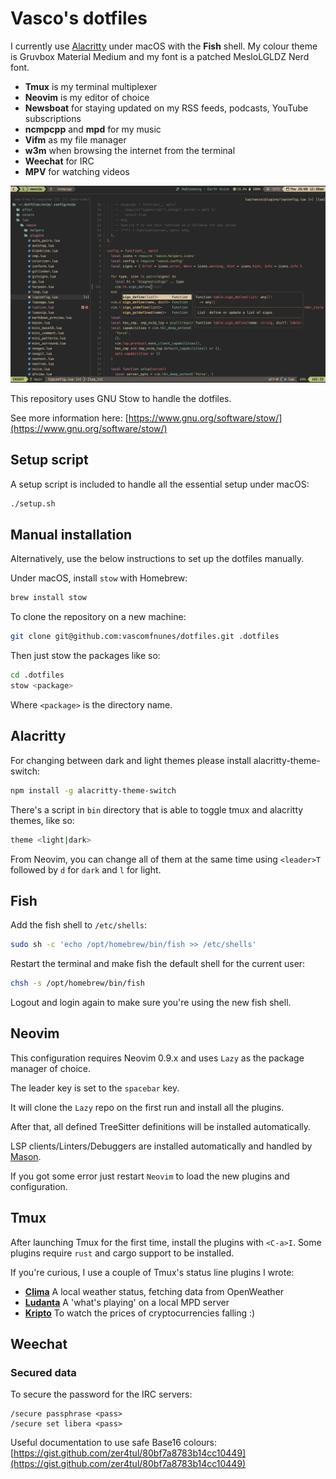 # Vasco's dotfiles

I currently use [Alacritty](https://github.com/alacritty/alacritty) under macOS with
the **Fish** shell. My colour theme is Gruvbox Material Medium and my font is a
patched MesloLGLDZ Nerd font.

- **Tmux** is my terminal multiplexer
- **Neovim** is my editor of choice
- **Newsboat** for staying updated on my RSS feeds, podcasts, YouTube
  subscriptions
- **ncmpcpp** and **mpd** for my music
- **Vifm** as my file manager
- **w3m** when browsing the internet from the terminal
- **Weechat** for IRC
- **MPV** for watching videos

![./shot.png](shot.png)

This repository uses GNU Stow to handle the dotfiles.

See more information here:
[https://www.gnu.org/software/stow/](https://www.gnu.org/software/stow/)

## Setup script

A setup script is included to handle all the essential setup under macOS:

```bash
./setup.sh
```

## Manual installation

Alternatively, use the below instructions to set up the dotfiles manually.

Under macOS, install `stow` with Homebrew:

```bash
brew install stow
```

To clone the repository on a new machine:

```bash
git clone git@github.com:vascomfnunes/dotfiles.git .dotfiles
```

Then just stow the packages like so:

```bash
cd .dotfiles
stow <package>
```

Where `<package>` is the directory name.

## Alacritty

For changing between dark and light themes please install
alacritty-theme-switch:

```bash
npm install -g alacritty-theme-switch
```

There's a script in `bin` directory that is able to toggle tmux and alacritty
themes, like so:

```bash
theme <light|dark>
```

From Neovim, you can change all of them at the same time using `<leader>T`
followed by `d` for `dark` and `l` for light.

## Fish

Add the fish shell to `/etc/shells`:

```bash
sudo sh -c 'echo /opt/homebrew/bin/fish >> /etc/shells'
```

Restart the terminal and make fish the default shell for the current user:

```bash
chsh -s /opt/homebrew/bin/fish
```

Logout and login again to make sure you're using the new fish shell.

## Neovim

This configuration requires Neovim 0.9.x and uses `Lazy` as the
package manager of choice.

The leader key is set to the `spacebar` key.

It will clone the `Lazy` repo on the first run and install all the plugins.

After that, all defined TreeSitter definitions will be
installed automatically.

LSP clients/Linters/Debuggers are installed automatically and handled by
[Mason](https://github.com/williamboman/mason.nvim).

If you got some error just restart `Neovim` to load the new plugins and
configuration.

## Tmux

After launching Tmux for the first time, install the plugins with `<C-a>I`. Some
plugins require `rust` and cargo support to be installed.

If you're curious, I use a couple of Tmux's status line plugins I wrote:

- **[Clima](https://github.com/vascomfnunes/tmux-clima)** A local weather
  status, fetching data from OpenWeather
- **[Ludanta](https://github.com/vascomfnunes/tmux-ludanta)** A 'what's playing' on a local MPD server
- **[Kripto](https://github.com/vascomfnunes/tmux-kripto)** To watch the prices
  of cryptocurrencies falling :)

## Weechat

### Secured data

To secure the password for the IRC servers:

```weechat
/secure passphrase <pass>
/secure set libera <pass>
```

Useful documentation to use safe Base16 colours:
[https://gist.github.com/zer4tul/80bf7a8783b14cc10449](https://gist.github.com/zer4tul/80bf7a8783b14cc10449)

